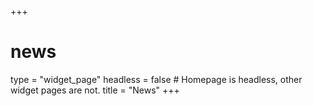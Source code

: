 +++
# news
type = "widget_page"
headless = false  # Homepage is headless, other widget pages are not.
title = "News"
+++